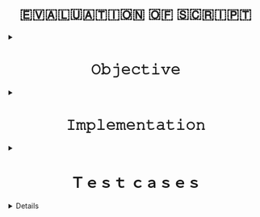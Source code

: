 <h1 align="center">🇪‌🇻‌🇦‌🇱‌🇺‌🇦‌🇹‌🇮‌🇴‌🇳‌ 🇴‌🇫‌ 🇸‌🇨‌🇷‌🇮‌🇵‌🇹‌</h1>
<details>
<summary><h1 align="center">𝙾𝚋𝚓𝚎𝚌𝚝𝚒𝚟𝚎</h1></summary>
objective of script :

* Downloading Google Spreadsheet as csv
* Manipulating csv file to take only desired data
* Saving the desired data in new file in required output format i.e `Name : abc Average : aa Sum : bb`
</details>
<details>
<summary><h1 align="center">𝙸𝚖𝚙𝚕𝚎𝚖𝚎𝚗𝚝𝚊𝚝𝚒𝚘𝚗</h1></summary>

I have used `wget` command to download csv from google spreadsheet link  with the argument `-O` for output file  and used `awk` command  for pattern scanning and processing .It  manipulate data from downloaded csv and then stored the new output using redirection operator `>` in `awk` command and also  an argument `-F` "," for using , as delimeter by default .
</details>


<details>
<summary><h1 align="center">Ｔｅｓｔ ｃａｓｅｓ</h1></summary>
<h3>For the given evaluation sheet script  test cases generated are defined below:<h4>


| TID | Test Case | Expected Result  |  Actual Result| Image for Reference| Status |
| :------------: | :------------: | :------------: | :------------: | :------------: | :------------:|
|`T1`|when a new record is added ro the csv file |It will automatically also include the new record output|we can accomplished this by using awk condition `awk -F , '$1 ~ /^[0-9]+$` |<img src="https://github.com/additivats01/tasks/blob/master/Images/T1.PNG" height=50>| `PASS `|
|`T2`|when the user don't know the exact column number but know the column name specified|Script automatically calculate the column number using the column name|We don't specified column number for Name and Average it is calculated automatically|<img src="https://github.com/additivats01/tasks/blob/master/Images/T2.PNG" height=50>|`PASS`|
|`T3`|If in csv average value is not present/not applicable |We want desired output|Without average we can't calculate the sum so doen't get the desired output|<img src="https://github.com/additivats01/tasks/blob/master/Images/T3.PNG" height=50>|`Fail`|
|`T4`|Getting name, sum, average for each record individually|We get the desired output|Script printed the name, sum ,average according to the format|<img src="https://github.com/additivats01/tasks/blob/master/Images/output.png" height=400>|`PASS`|
</details>

<details>
  
  
  
   

  
  
  
  
